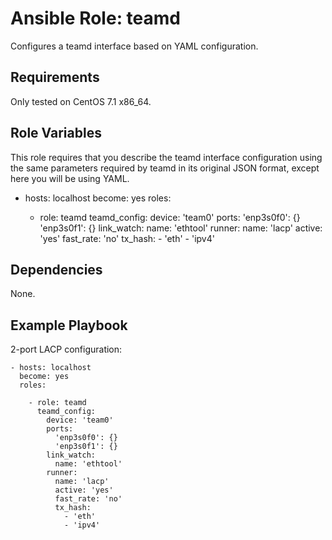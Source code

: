 Ansible Role: teamd
===================

Configures a teamd interface based on YAML configuration.

Requirements
------------

Only tested on CentOS 7.1 x86_64.

Role Variables
--------------

This role requires that you describe the teamd interface configuration using
the same parameters required by teamd in its original JSON format, except here
you will be using YAML.

  - hosts: localhost
    become: yes
    roles:
  
      - role: teamd
        teamd_config:
          device: 'team0'
          ports:
            'enp3s0f0': {}
            'enp3s0f1': {}
          link_watch: 
            name: 'ethtool'
          runner: 
            name: 'lacp'
            active: 'yes'
            fast_rate: 'no'
            tx_hash:
              - 'eth'
              - 'ipv4'


Dependencies
------------

None.

Example Playbook
----------------

2-port LACP configuration:

    - hosts: localhost
      become: yes
      roles:

        - role: teamd
          teamd_config:
            device: 'team0'
            ports:
              'enp3s0f0': {}
              'enp3s0f1': {}
            link_watch:
              name: 'ethtool'
            runner:
              name: 'lacp'
              active: 'yes'
              fast_rate: 'no'
              tx_hash:
                - 'eth'
                - 'ipv4'
